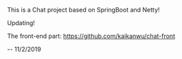
This is a Chat project based on SpringBoot and Netty!

Updating!

The front-end part: https://github.com/kaikanwu/chat-front

-- 11/2/2019
